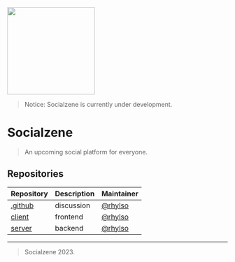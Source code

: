 <img src="https://codeberg.org/avatars/56b70b6e7b3d01f7c29fecc5cbc99137737559fc9ebebd9cd0ca3592e3e9a1e0?size=280" width="200" height="200" />

> Notice: Socialzene is currently under development.

# Socialzene
> An upcoming social platform for everyone.

## Repositories

| Repository         | Description     | Maintainer |
|--------------|-----------|------------|
| [.github](https://github.com/socialzene/.github) | discussion | [@rhylso](https://github.com/rhylso)   |
| [client](https://github.com/socialzene/client) | frontend | [@rhylso](https://github.com/rhylso)       |
| [server](https://github.com/socialzene/server) | backend | [@rhylso](https://github.com/rhylso)        |

---
> Socialzene 2023.
